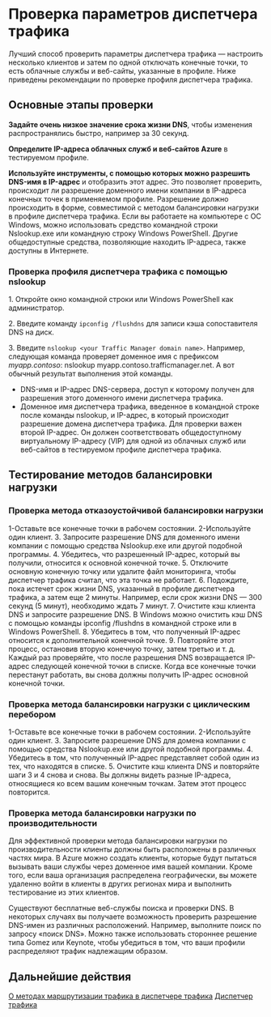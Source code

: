 <properties
   pageTitle="Проверка параметров диспетчера трафика"
   description="В этой статье вы узнаете, как проверять параметры диспетчера трафика"
   services="traffic-manager"
   documentationCenter="na"
   authors="sdwheeler"
   manager="carmonm"
   editor="tysonn" />
<tags 
   ms.service="traffic-manager"
   ms.devlang="na"
   ms.topic="article"
   ms.tgt_pltfrm="na"
   ms.workload="infrastructure-services"
   ms.date="06/10/2016"
   ms.author="sewhee" />

# Проверка параметров диспетчера трафика

Лучший способ проверить параметры диспетчера трафика — настроить несколько клиентов и затем по одной отключать конечные точки, то есть облачные службы и веб-сайты, указанные в профиле. Ниже приведены рекомендации по проверке профиля диспетчера трафика.

## Основные этапы проверки

**Задайте очень низкое значение срока жизни DNS**, чтобы изменения распространялись быстро, например за 30 секунд.

**Определите IP-адреса облачных служб и веб-сайтов Azure** в тестируемом профиле.

**Используйте инструменты, с помощью которых можно разрешить DNS-имя в IP-адрес** и отобразить этот адрес. Это позволяет проверить, происходит ли разрешение доменного имени компании в IP-адреса конечных точек в применяемом профиле. Разрешение должно происходить в форме, совместимой с методом балансировки нагрузки в профиле диспетчера трафика. Если вы работаете на компьютере с ОС Windows, можно использовать средство командной строки Nslookup.exe или командную строку Windows PowerShell. Другие общедоступные средства, позволяющие находить IP-адреса, также доступны в Интернете.

### Проверка профиля диспетчера трафика с помощью nslookup

1\. Откройте окно командной строки или Windows PowerShell как администратор.

2\. Введите команду `ipconfig /flushdns` для записи кэша сопоставителя DNS на диск.

3\. Введите `nslookup <your Traffic Manager domain name>`. Например, следующая команда проверяет доменное имя с префиксом *myapp.contoso*: nslookup myapp.contoso.trafficmanager.net. А вот обычный результат выполнения этой команды.
- DNS-имя и IP-адрес DNS-сервера, доступ к которому получен для разрешения этого доменного имени диспетчера трафика.
- Доменное имя диспетчера трафика, введенное в командной строке после команды nslookup, и IP-адрес, в который происходит разрешение домена диспетчера трафика. Для проверки важен второй IP-адрес. Он должен соответствовать общедоступному виртуальному IP-адресу (VIP) для одной из облачных служб или веб-сайтов в тестируемом профиле диспетчера трафика.

## Тестирование методов балансировки нагрузки


### Проверка метода отказоустойчивой балансировки нагрузки

1-Оставьте все конечные точки в рабочем состоянии. 2-Используйте один клиент. 3. Запросите разрешение DNS для доменного имени компании с помощью средства Nslookup.exe или другой подобной программы. 4. Убедитесь, что разрешенный IP-адрес, который вы получили, относится к основной конечной точке. 5. Отключите основную конечную точку или удалите файл мониторинга, чтобы диспетчер трафика считал, что эта точка не работает. 6. Подождите, пока истечет срок жизни DNS, указанный в профиле диспетчера трафика, а затем еще 2 минуты. Например, если срок жизни DNS — 300 секунд (5 минут), необходимо ждать 7 минут. 7. Очистите кэш клиента DNS и запросите разрешение DNS. В Windows можно очистить кэш DNS с помощью команды ipconfig /flushdns в командной строке или в Windows PowerShell. 8. Убедитесь в том, что полученный IP-адрес относится к дополнительной конечной точке. 9. Повторяйте этот процесс, остановив вторую конечную точку, затем третью и т. д. Каждый раз проверяйте, что после разрешения DNS возвращается IP-адрес следующей конечной точки в списке. Когда все конечные точки перестанут работать, вы снова должны получить IP-адрес основной конечной точки.

### Проверка метода балансировки нагрузки с циклическим перебором

1-Оставьте все конечные точки в рабочем состоянии. 2-Используйте один клиент. 3. Запросите разрешение DNS для домена компании с помощью средства Nslookup.exe или другой подобной программы. 4. Убедитесь в том, что полученный IP-адрес представляет собой один из тех, что находятся в списке. 5. Очистите кэш клиента DNS и повторяйте шаги 3 и 4 снова и снова. Вы должны видеть разные IP-адреса, относящиеся ко всем вашим конечным точкам. Затем этот процесс повторится.

### Проверка метода балансировки нагрузки по производительности

Для эффективной проверки метода балансировки нагрузки по производительности клиенты должны быть расположены в различных частях мира. В Azure можно создать клиенты, которые будут пытаться вызывать ваши службы через доменное имя вашей компании. Кроме того, если ваша организация распределена географически, вы можете удаленно войти в клиенты в других регионах мира и выполнить тестирование из этих клиентов.

Существуют бесплатные веб-службы поиска и проверки DNS. В некоторых случаях вы получаете возможность проверить разрешение DNS-имен из различных расположений. Например, выполните поиск по запросу «поиск DNS». Можно также использовать стороннее решение типа Gomez или Keynote, чтобы убедиться в том, что ваши профили распределяют трафик надлежащим образом.

## Дальнейшие действия

[О методах маршрутизации трафика в диспетчере трафика](traffic-manager-routing-methods.md) [Диспетчер трафика](traffic-manager-overview.md)
 

<!---HONumber=AcomDC_0824_2016-->
